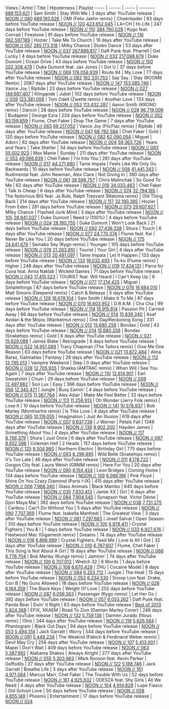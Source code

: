 Views | Artist | Title | Hipsterness | Playlist
----- | ------ | ----- | --------
[689,153,621](https://youtube.com/watch?v=pB-5XG-DbAA) | Sam Smith | Stay With Me | 3 days after YouTube release | [NOON // 080](http://noonpacific.com/#/weekly/noon-080/sam-smith-stay-with-me)
[669,193,626](https://youtube.com/watch?v=jGflUbPQfW8) | OMI (Felix Jaehn remix) | Cheerleader | 93 days before YouTube release | [NOON // 120](http://noonpacific.com/#/weekly/noon-120/omi-felix-jaehn-remix-cheerleader)
[423,652,045](https://youtube.com/watch?v=tD4HCZe-tew) | LA+CH | Hi-Life | 247 days before YouTube release | [NOON // 110](http://noonpacific.com/#/weekly/noon-110/la-ch-hi-life)
[384,760,028](https://youtube.com/watch?v=9Sc-ir2UwGU) | Kygo feat. Conrad | Firestone | 91 days before YouTube release | [NOON // 116](http://noonpacific.com/#/weekly/noon-116/kygo-feat-conrad-firestone)
[362,597,189](https://youtube.com/watch?v=MYSVMgRr6pw) | Hozier | Take Me To Church | 19 days after YouTube release | [NOON // 057](http://noonpacific.com/#/weekly/noon-057/hozier-take-me-to-church)
[285,173,318](https://youtube.com/watch?v=iX-QaNzd-0Y) | Milky Chance | Stolen Dance | 53 days after YouTube release | [NOON // 037](http://noonpacific.com/#/weekly/noon-037/milky-chance-stolen-dance)
[267,886,817](https://youtube.com/watch?v=5NV6Rdv1a3I) | Daft Punk feat. Pharrell | Get Lucky | 4 days before YouTube release | [NOON // 032](http://noonpacific.com/#/weekly/noon-032/daft-punk-feat-pharrell-get-lucky)
[217,088,879](https://youtube.com/watch?v=KDxJlW6cxRk) | Duke Dumont | Ocean Drive | 43 days before YouTube release | [NOON // 150](http://noonpacific.com/#/weekly/noon-150/duke-dumont-ocean-drive)
[202,308,478](https://youtube.com/watch?v=FHCYHldJi_g) | Duke Dumont feat. Jax Jones | I Got U | 37 days before YouTube release | [NOON // 069](http://noonpacific.com/#/weekly/noon-069/duke-dumont-feat-jax-jones-i-got-u)
[176,056,939](https://youtube.com/watch?v=BS46C2z5lVE) | Route 94 | My Love | 77 days after YouTube release | [NOON // 082](http://noonpacific.com/#/weekly/noon-082/route-94-my-love)
[162,331,753](https://youtube.com/watch?v=2up_Eq6r6Ko) | Say Say. | Stay (ROOM8 Remix) | 2067 days after YouTube release | [NOON // 147](http://noonpacific.com/#/weekly/noon-147/say-say-stay-room8-remix)
[153,085,746](https://youtube.com/watch?v=uJ_1HMAGb4k) | Vance Joy | Riptide | 23 days before YouTube release | [NOON // 027](http://noonpacific.com/#/weekly/noon-027/vance-joy-riptide)
[149,687,407](https://youtube.com/watch?v=b6vSf0cA9qY) | Klingande | Jubel | 102 days before YouTube release | [NOON // 039](http://noonpacific.com/#/weekly/noon-039/klingande-jubel)
[123,381,006](https://youtube.com/watch?v=4ZHwu0uut3k) | Tom Odell (Zwette remix) | Another Love | 133 days after YouTube release | [NOON // 053](http://noonpacific.com/#/weekly/noon-053/tom-odell-zwette-remix-another-love)
[113,432,287](https://youtube.com/watch?v=0XFudmaObLI) | Aaron Smith (KRONO remix) | Dancin | 28 days before YouTube release | [NOON // 028](http://noonpacific.com/#/weekly/noon-028/aaron-smith-krono-remix-dancin)
[96,719,006](https://youtube.com/watch?v=VHrLPs3_1Fs) | Budapest | George Ezra | 224 days before YouTube release | [NOON // 052](http://noonpacific.com/#/weekly/noon-052/budapest-george-ezra)
[83,159,859](https://youtube.com/watch?v=6vopR3ys8Kw) | Flume, Chet Faker | Drop The Game | 7 days after YouTube release | [NOON // 063](http://noonpacific.com/#/weekly/noon-063/flume-chet-faker-drop-the-game)
[69,217,052](https://youtube.com/watch?v=6teOmBuMxw4) | Vance Joy (FlicFlac remix) | Riptide | 46 days after YouTube release | [NOON // 047](http://noonpacific.com/#/weekly/noon-047/vance-joy-flicflac-remix-riptide)
[68,792,584](https://youtube.com/watch?v=hi4pzKvuEQM) | Chet Faker | Gold | 120 days before YouTube release | [NOON // 082](http://noonpacific.com/#/weekly/noon-082/chet-faker-gold)
[62,090,054](https://youtube.com/watch?v=8dM5QYdTo08) | Miguel | Adorn | 62 days after YouTube release | [NOON // 004](http://noonpacific.com/#/weekly/noon-004/miguel-adorn)
[59,363,726](https://youtube.com/watch?v=Z0atZQSUE80) | Years and Years | Take Shelter | 34 days before YouTube release | [NOON // 093](http://noonpacific.com/#/weekly/noon-093/years-and-years-take-shelter)
[55,002,923](https://youtube.com/watch?v=ugkK6_XmsaQ) | Max Manie | Sunday | 211 days after YouTube release | [NOON // 052](http://noonpacific.com/#/weekly/noon-052/max-manie-sunday)
[49,066,839](https://youtube.com/watch?v=uPy5igZJnVw) | Chet Faker | I'm Into You | 281 days after YouTube release | [NOON // 017](http://noonpacific.com/#/weekly/noon-017/chet-faker-i-m-into-you)
[44,271,680](https://youtube.com/watch?v=wycjnCCgUes) | Tame Impala | Feels Like We Only Go Backwards | 10 days before YouTube release | [NOON // 008](http://noonpacific.com/#/weekly/noon-008/tame-impala-feels-like-we-only-go-backwards)
[41,441,343](https://youtube.com/watch?v=J9-Lwpgfd1E) | Rudimental feat. John Newman, Alex Clare | Not Giving In | 390 days after YouTube release | [NOON // 061](http://noonpacific.com/#/weekly/noon-061/rudimental-feat-john-newman-alex-clare-not-giving-)
[38,598,757](https://youtube.com/watch?v=oVcG9lpZV24) | Chris Malinchak | So Good To Me | 62 days after YouTube release | [NOON // 016](http://noonpacific.com/#/weekly/noon-016/chris-malinchak-so-good-to-me)
[34,033,463](https://youtube.com/watch?v=aP_-P_BS6KY) | Chet Faker | Talk Is Cheap | 6 days after YouTube release | [NOON // 074](http://noonpacific.com/#/weekly/noon-074/chet-faker-talk-is-cheap)
[32,794,185](https://youtube.com/watch?v=Sb3XfrCtjVU) | The Notorious BIG feat. Ja Rule, Ralph Tresvant (Matoma remix) | Old Thing Back | 214 days after YouTube release | [NOON // 117](http://noonpacific.com/#/weekly/noon-117/the-notorious-big-feat-ja-rule-ralph-tresvant-mato)
[32,190,395](https://youtube.com/watch?v=cI0wUoCLnLk) | Hozier | From Eden | 281 days before YouTube release | [NOON // 073](http://noonpacific.com/#/weekly/noon-073/hozier-from-eden)
[29,607,927](https://youtube.com/watch?v=r8BsuT0PWdI) | Milky Chance | Flashed Junk Mind | 3 days after YouTube release | [NOON // 105](http://noonpacific.com/#/weekly/noon-105/milky-chance-flashed-junk-mind)
[28,941,037](https://youtube.com/watch?v=FnJIb4A-DuY) | Duke Dumont | Need U (100%) | 4 days before YouTube release | [NOON // 024](http://noonpacific.com/#/weekly/noon-024/duke-dumont-need-u-100)
[28,190,755](https://youtube.com/watch?v=kv_cwzAIOHs) | Duke Dumont | Won't Look Back | 21 days before YouTube release | [NOON // 092](http://noonpacific.com/#/weekly/noon-092/duke-dumont-won-t-look-back)
[27,436,338](https://youtube.com/watch?v=x2AOjb9HW2E) | Shura | Touch | 6 days after YouTube release | [NOON // 077](http://noonpacific.com/#/weekly/noon-077/shura-touch)
[24,770,374](https://youtube.com/watch?v=-KPnyf8vwXI) | Flume feat. Kai | Never Be Like You | 20 days before YouTube release | [NOON // 175](http://noonpacific.com/#/weekly/noon-175/flume-feat-kai-never-be-like-you)
[24,641,679](https://youtube.com/watch?v=gx4rsZkCCss) | Seinabo Sey (Kygo remix) | Younger | 105 days before YouTube release | [NOON // 078](http://noonpacific.com/#/weekly/noon-078/seinabo-sey-kygo-remix-younger)
[21,283,910](https://youtube.com/watch?v=laasoy84YLY) | Tourist | Your Girl | 4 days after YouTube release | [NOON // 013](http://noonpacific.com/#/weekly/noon-013/tourist-your-girl)
[20,491,097](https://youtube.com/watch?v=pFptt7Cargc) | Tame Impala | Let It Happen | 133 days before YouTube release | [NOON // 133](http://noonpacific.com/#/weekly/noon-133/tame-impala-let-it-happen)
[19,032,493](https://youtube.com/watch?v=4l15evegaKo) | Ta-ku (Flume remix) | Higher | 248 days after YouTube release | [NOON // 019](http://noonpacific.com/#/weekly/noon-019/ta-ku-flume-remix-higher)
[17,424,131](https://youtube.com/watch?v=Vh5j7zDpy-4) | Parra for Cuva feat. Anna Naklab | Wicked Games | 71 days before YouTube release | [NOON // 043](http://noonpacific.com/#/weekly/noon-043/parra-for-cuva-feat-anna-naklab-wicked-games)
[17,415,523](https://youtube.com/watch?v=FCX6WBIzfQ8) | TOURIST feat. Will Heard | I Can't Keep Up | 8 days before YouTube release | [NOON // 077](http://noonpacific.com/#/weekly/noon-077/tourist-feat-will-heard-i-can-t-keep-up)
[17,214,425](https://youtube.com/watch?v=vpxbYH22DNY) | Miguel | Simplethings | 87 days before YouTube release | [NOON // 076](http://noonpacific.com/#/weekly/noon-076/miguel-simplethings)
[16,684,010](https://youtube.com/watch?v=8gbImG50oIc) | Matt Simons (Deepend remix) | Catch & Release | 5 days after YouTube release | [NOON // 129](http://noonpacific.com/#/weekly/noon-129/matt-simons-deepend-remix-catch-release)
[16,678,104](https://youtube.com/watch?v=ULPDq02zavs) | Sam Smith | Make It To Me | 87 days before YouTube release | [NOON // 070](http://noonpacific.com/#/weekly/noon-070/sam-smith-make-it-to-me)
[16,603,952](https://youtube.com/watch?v=jzMhcP7ab3k) | D.R.A.M. | Cha Cha | 99 days before YouTube release | [NOON // 114](http://noonpacific.com/#/weekly/noon-114/d-r-a-m-cha-cha)
[15,915,614](https://youtube.com/watch?v=DiEwJTOderQ) | Passion Pit | Carried Away | 66 days before YouTube release | [NOON // 014](http://noonpacific.com/#/weekly/noon-014/passion-pit-carried-away)
[15,839,340](https://youtube.com/watch?v=RKtRL7FkjQA) | Asaf Avidan & the Mojos (Wankelmut remix) | One Day/Reckoning Song | 331 days after YouTube release | [NOON // 012](http://noonpacific.com/#/weekly/noon-012/asaf-avidan-the-mojos-wankelmut-remix-one-day-reck)
[15,680,259](https://youtube.com/watch?v=mFnqEo9367s) | Bondax | Gold | 43 days before YouTube release | [NOON // 014](http://noonpacific.com/#/weekly/noon-014/bondax-gold)
[15,680,259](https://youtube.com/watch?v=mFnqEo9367s) | Bondax (Snakehips remix) | Gold | 6 days after YouTube release | [NOON // 021](http://noonpacific.com/#/weekly/noon-021/bondax-snakehips-remix-gold)
[15,629,088](https://youtube.com/watch?v=6p6PcFFUm5I) | James Blake | Retrograde | 6 days before YouTube release | [NOON // 022](http://noonpacific.com/#/weekly/noon-022/james-blake-retrograde)
[14,951,089](https://youtube.com/watch?v=iNxvE-NvX-A) | Tracy Chapman (The Tailors remix) | Give Me One Reason | 63 days before YouTube release | [NOON // 021](http://noonpacific.com/#/weekly/noon-021/tracy-chapman-the-tailors-remix-give-me-one-reason)
[13,872,484](https://youtube.com/watch?v=Fa2RIlsbOvA) | Alina Baraz, Galimatias | Fantasy | 28 days after YouTube release | [NOON // 112](http://noonpacific.com/#/weekly/noon-112/alina-baraz-galimatias-fantasy)
[13,795,013](https://youtube.com/watch?v=_mDxcDjg9P4) | Vampire Weekend | Step | 0 days after YouTube release | [NOON // 028](http://noonpacific.com/#/weekly/noon-028/vampire-weekend-step)
[12,705,935](https://youtube.com/watch?v=E-4Dtd6mC-c) | Shakka (AMTRAC remix) | When Will I See You Again | 7 days after YouTube release | [NOON // 110](http://noonpacific.com/#/weekly/noon-110/shakka-amtrac-remix-when-will-i-see-you-again)
[12,614,901](https://youtube.com/watch?v=FCbWLSZrZfw) | Earl Sweatshirt | Chum | 29 days before YouTube release | [NOON // 009](http://noonpacific.com/#/weekly/noon-009/earl-sweatshirt-chum)
[12,497,982](https://youtube.com/watch?v=yRyMoyRPrr8) | Son Lux | Easy | 366 days before YouTube release | [NOON // 056](http://noonpacific.com/#/weekly/noon-056/son-lux-easy)
[12,345,471](https://youtube.com/watch?v=BcsfftwLUf0) | Jungle | Busy Earnin' | 4 days before YouTube release | [NOON // 075](http://noonpacific.com/#/weekly/noon-075/jungle-busy-earnin)
[11,367,764](https://youtube.com/watch?v=626fsEM1Cts) | Alex Adair | Make Me Feel Better | 33 days before YouTube release | [NOON // 113](http://noonpacific.com/#/weekly/noon-113/alex-adair-make-me-feel-better)
[11,256,913](https://youtube.com/watch?v=NhK8Ehv6aPI) | Oh Wonder (Jerry Folk remix) | Lose It | 10 days before YouTube release | [NOON // 141](http://noonpacific.com/#/weekly/noon-141/oh-wonder-jerry-folk-remix-lose-it)
[10,578,937](https://youtube.com/watch?v=pofv_Ee29Nw) | Bob Marley (Montmartre remix) | Is This Love | 4 days after YouTube release | [NOON // 065](http://noonpacific.com/#/weekly/noon-065/bob-marley-montmartre-remix-is-this-love)
[10,119,055](https://youtube.com/watch?v=TnfHdZrmMAw) | Imagination | Just An Illusion | 619 days after YouTube release | [NOON // 007](http://noonpacific.com/#/weekly/noon-007/imagination-just-an-illusion)
[9,637,739](https://youtube.com/watch?v=6NVK4kFO1xY) | J Warner | Petals Fall | 1348 days after YouTube release | [NOON // 139](http://noonpacific.com/#/weekly/noon-139/j-warner-petals-fall)
[8,902,200](https://youtube.com/watch?v=Hyi8Z4s2miw) | Hayden James | Something About You | 4 days after YouTube release | [NOON // 117](http://noonpacific.com/#/weekly/noon-117/hayden-james-something-about-you)
[8,756,379](https://youtube.com/watch?v=cueWoIHosx4) | Shura | Just Once | 6 days after YouTube release | [NOON // 097](http://noonpacific.com/#/weekly/noon-097/shura-just-once)
[8,652,596](https://youtube.com/watch?v=gAeWAwdZf9I) | Coleman Hell | 2 Heads | 157 days before YouTube release | [NOON // 125](http://noonpacific.com/#/weekly/noon-125/coleman-hell-2-heads)
[8,504,980](https://youtube.com/watch?v=pZhV63pkDBw) | Northern Electric | Birthday Girl | 775 days before YouTube release | [NOON // 093](http://noonpacific.com/#/weekly/noon-093/northern-electric-birthday-girl)
[8,296,895](https://youtube.com/watch?v=FnRqc73QyfI) | Wild Belle (Snakehips remix) | It's Too Late | 46 days after YouTube release | [NOON // 011](http://noonpacific.com/#/weekly/noon-011/wild-belle-snakehips-remix-it-s-too-late)
[8,178,722](https://youtube.com/watch?v=AC0rqLvYTIg) | Gorgon City feat. Laura Welsh (GRMM remix) | Here For You | 20 days after YouTube release | [NOON // 090](http://noonpacific.com/#/weekly/noon-090/gorgon-city-feat-laura-welsh-grmm-remix-here-for-y)
[8,154,424](https://youtube.com/watch?v=MTrKkqE9p1o) | Leon Bridges | Coming Home | 134 days before YouTube release | [NOON // 109](http://noonpacific.com/#/weekly/noon-109/leon-bridges-coming-home)
[8,086,196](https://youtube.com/watch?v=8UXircX3VdM) | Pink Floyd | Shine On You Crazy Diamond (Parts I-IX) | 415 days after YouTube release | [NOON // 006](http://noonpacific.com/#/weekly/noon-006/pink-floyd-shine-on-you-crazy-diamond-parts-i-ix)
[7,968,340](https://youtube.com/watch?v=H7bqZIpC3Pg) | Glass Animals | Black Mambo | 645 days before YouTube release | [NOON // 035](http://noonpacific.com/#/weekly/noon-035/glass-animals-black-mambo)
[7,933,413](https://youtube.com/watch?v=r7gmVWgEpRc) | Jamie XX | Girl | 6 days after YouTube release | [NOON // 084](http://noonpacific.com/#/weekly/noon-084/jamie-xx-girl)
[7,904,545](https://youtube.com/watch?v=883J6orWHYE) | Synapson feat. Victor Démé | Djon Maya Maï | 392 days before YouTube release | [NOON // 038](http://noonpacific.com/#/weekly/noon-038/synapson-feat-victor-deme-djon-maya-mai)
[7,731,275](https://youtube.com/watch?v=BI2Et19vDCM) | Caribou | Can't Do Without You | 5 days after YouTube release | [NOON // 090](http://noonpacific.com/#/weekly/noon-090/caribou-can-t-do-without-you)
[7,707,369](https://youtube.com/watch?v=DhUsixmVnDI) | Flume feat. Isabella Manfredi | The Greatest View | 3 days after YouTube release | [NOON // 061](http://noonpacific.com/#/weekly/noon-061/flume-feat-isabella-manfredi-the-greatest-view)
[7,297,683](https://youtube.com/watch?v=AXiMS5XW6kA) | Josef Salvat | Open Season | 310 days before YouTube release | [NOON // 105](http://noonpacific.com/#/weekly/noon-105/josef-salvat-open-season)
[6,978,411](https://youtube.com/watch?v=mxk24nL7xQY) | Crystal Fighters | You & I | 1 days before YouTube release | [NOON // 033](http://noonpacific.com/#/weekly/noon-033/crystal-fighters-you-i)
[6,927,476](https://youtube.com/watch?v=Fss3Xn5dZzU) | Fleetwood Mac (Gigamesh remix) | Dreams | 74 days after YouTube release | [NOON // 016](http://noonpacific.com/#/weekly/noon-016/fleetwood-mac-gigamesh-remix-dreams)
[6,866,999](https://youtube.com/watch?v=hicCHaC_z5I) | Crystal Fighters, Feed Me | Love Is All I Got | 32 days after YouTube release | [NOON // 010](http://noonpacific.com/#/weekly/noon-010/crystal-fighters-feed-me-love-is-all-i-got)
[6,787,607](https://youtube.com/watch?v=dKAbjLO1bUw) | Flume, Chet Faker | This Song Is Not About A Girl | 19 days after YouTube release | [NOON // 066](http://noonpacific.com/#/weekly/noon-066/flume-chet-faker-this-song-is-not-about-a-girl)
[6,776,704](https://youtube.com/watch?v=VDZHXX3tA4c) | Bob Marley (Kungs remix) | Jammin' | 74 days after YouTube release | [NOON // 100](http://noonpacific.com/#/weekly/noon-100/bob-marley-kungs-remix-jammin)
[6,707,013](https://youtube.com/watch?v=DGIYXuZIWBY) | Wretch 32 | 6 Words | 1 days before YouTube release | [NOON // 108](http://noonpacific.com/#/weekly/noon-108/wretch-32-6-words)
[6,670,428](https://youtube.com/watch?v=ThUtI7LB17Y) | ZHU | Cocaine Model | 8 days after YouTube release | [NOON // 084](http://noonpacific.com/#/weekly/noon-084/zhu-cocaine-model)
[6,253,712](https://youtube.com/watch?v=Y4UckOGdZtI) | Jungle | The Heat | 15 days before YouTube release | [NOON // 053](http://noonpacific.com/#/weekly/noon-053/jungle-the-heat)
[6,234,530](https://youtube.com/watch?v=KI6zi2Oj1jo) | Snoop Lion feat. Drake, Cori B | No Guns Allowed | 18 days before YouTube release | [NOON // 028](http://noonpacific.com/#/weekly/noon-028/snoop-lion-feat-drake-cori-b-no-guns-allowed)
[6,164,359](https://youtube.com/watch?v=ygdVEIrVnIk) | The Black Keys | Weight Of Love | 252 days before YouTube release | [NOON // 087](http://noonpacific.com/#/weekly/noon-087/the-black-keys-weight-of-love)
[6,056,563](https://youtube.com/watch?v=FpQY90M-hww) | Passenger (Kygo remix) | Let Her Go | 392 days before YouTube release | [NOON // 057](http://noonpacific.com/#/weekly/noon-057/passenger-kygo-remix-let-her-go)
[6,053,262](https://youtube.com/watch?v=LL-gyhZVvx0) | Daft Punk feat. Panda Bear | Doin' It Right | 63 days before YouTube release | [Best of 2013](http://noonpacific.com/#/weekly/best-of-2013/daft-punk-feat-panda-bear-doin-it-right)
[5,824,368](https://youtube.com/watch?v=Jq2IfkMr_x0) | EFIX, XKAEM | Road To Zion (Damian Marley Cover) | 246 days after YouTube release | [NOON // 132](http://noonpacific.com/#/weekly/noon-132/efix-xkaem-road-to-zion-damian-marley-cover)
[5,759,138](https://youtube.com/watch?v=2FswQIz19XE) | Damien Jurado (filous remix) | Ohio | 344 days after YouTube release | [NOON // 119](http://noonpacific.com/#/weekly/noon-119/damien-jurado-filous-remix-ohio)
[5,626,584](https://youtube.com/watch?v=a0ul-BghOAs) | Phantogram | Black Out Days | 94 days before YouTube release | [NOON // 053](http://noonpacific.com/#/weekly/noon-053/phantogram-black-out-days)
[5,494,314](https://youtube.com/watch?v=hFP3qh1x1Zo) | Jack Garratt | Worry | 544 days before YouTube release | [NOON // 091](http://noonpacific.com/#/weekly/noon-091/jack-garratt-worry)
[5,449,234](https://youtube.com/watch?v=jYYgHxb5o0A) | The Weeknd (Fabich & Ferdinand Weber remix) | Devil May Cry | 256 days after YouTube release | [NOON // 107](http://noonpacific.com/#/weekly/noon-107/the-weeknd-fabich-ferdinand-weber-remix-devil-may-)
[5,413,001](https://youtube.com/watch?v=j29M-7aBLg0) | Mapei | Don't Wait | 409 days before YouTube release | [NOON // 063](http://noonpacific.com/#/weekly/noon-063/mapei-don-t-wait)
[5,387,992](https://youtube.com/watch?v=IynzsSy3WKg) | Alabama Shakes | Always Alright | 277 days after YouTube release | [NOON // 055](http://noonpacific.com/#/weekly/noon-055/alabama-shakes-always-alright)
[5,303,963](https://youtube.com/watch?v=-OWkLF2HLp0) | Mark Ronson feat. Kevin Parker | Daffodils | 27 days after YouTube release | [NOON // 122](http://noonpacific.com/#/weekly/noon-122/mark-ronson-feat-kevin-parker-daffodils)
[5,188,746](https://youtube.com/watch?v=ZqtvrsNLFMs) | Jack Garratt | Breathe Life | 3 days after YouTube release | [NOON // 161](http://noonpacific.com/#/weekly/noon-161/jack-garratt-breathe-life)
[4,971,084](https://youtube.com/watch?v=JAd--mEjcco) | Marcus Marr, Chet Faker | The Trouble With Us | 52 days before YouTube release | [NOON // 161](http://noonpacific.com/#/weekly/noon-161/marcus-marr-chet-faker-the-trouble-with-us)
[4,925,632](https://youtube.com/watch?v=Oi4Cf6lkDr4) | ODESZA feat. Shy Girls | All We Need | 4 days after YouTube release | [NOON // 104](http://noonpacific.com/#/weekly/noon-104/odesza-feat-shy-girls-all-we-need)
[4,914,828](https://youtube.com/watch?v=wVnu7zi0daY) | Lupe Fiasco | Old School Love | 50 days before YouTube release | [NOON // 058](http://noonpacific.com/#/weekly/noon-058/lupe-fiasco-old-school-love)
[4,855,149](https://youtube.com/watch?v=tBsRvthVhdw) | Phoenix | Entertainment | 17 days before YouTube release | [NOON // 024](http://noonpacific.com/#/weekly/noon-024/phoenix-entertainment)

